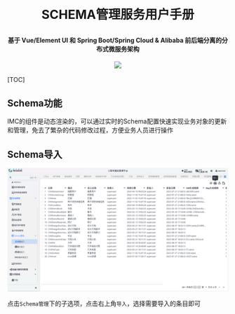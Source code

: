 <h1 align="center" style="margin: 30px 0 30px; font-weight: bold;">SCHEMA管理服务用户手册</h1>
<h4 align="center">基于 Vue/Element UI 和 Spring Boot/Spring Cloud & Alibaba 前后端分离的分布式微服务架构</h4>
<p align="center">
    <a href="http://imc.smartsolutions.com.cn/login"></a>
    <a href="http://imc.smartsolutions.com.cn/login"><img src="https://img.shields.io/badge/IMC-v3.5.0-brightgreen.svg"></a>	
</p>
[TOC]

## Schema功能

IMC的组件是动态渲染的，可以通过实时的Schema配置快速实现业务对象的更新和管理，免去了繁杂的代码修改过程，方便业务人员进行操作

## Schema导入

![](../../img/schema导入.png)

点击`Schema管理`下的子选项，点击右上角`导入`，选择需要导入的条目即可